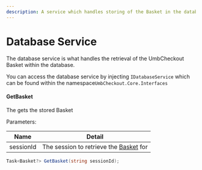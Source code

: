 ```yaml
---
description: A service which handles storing of the Basket in the database
---
```


# Database Service

The database service is what handles the retrieval of the UmbCheckout Basket within the database.

You can access the database service by injecting `IDatabaseService` which can be found within the namespace`UmbCheckout.Core.Interfaces`

#### GetBasket

The gets the stored Basket

Parameters:

| Name      | Detail                                                               |
| --------- | -------------------------------------------------------------------- |
| sessionId | The session to retrieve the [Basket](object-reference/basket.md) for |

```csharp
Task<Basket?> GetBasket(string sessionId);
```
